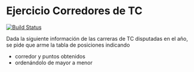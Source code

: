# Ejercicio Corredores de TC

[![Build Status](https://travis-ci.org/pdep-utn/haskell-tc-autos.svg?branch=master)](https://travis-ci.org/pdep-utn/haskell-tc-autos)

Dada la siguiente información de las carreras de TC disputadas en el año, se pide que arme la tabla de posiciones indicando

- corredor y puntos obtenidos
- ordenándolo de mayor a menor
